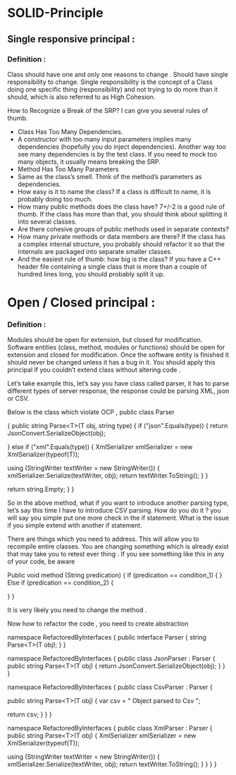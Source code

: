 # SOLID-Principle

## Single responsive principal :

### Definition :
Class should have one and only one reasons to change . Should have single responsibility to change.
Single responsibility is the concept of a Class doing one specific thing (responsibility) and not trying to do more than it should, which is also referred to as High Cohesion.

How to Recognize a Break of the SRP?
I can give you several rules of thumb.
- Class Has Too Many Dependencies.
- A constructor with too many input parameters implies many dependencies (hopefully you do inject dependencies). Another way too see many dependencies is by the test class.
If you need to mock too many objects, it usually means breaking the SRP.
- Method Has Too Many Parameters
- Same as the class’s smell. Think of the method’s parameters as dependencies.
- How easy is it to name the class? If a class is difficult to name, it is probably doing too much.
- How many public methods does the class have? 7+/-2 is a good rule of thumb. If the class has more than that, you should think about splitting it into several classes.
- Are there cohesive groups of public methods used in separate contexts?
- How many private methods or data members are there? If the class has a complex internal structure, you probably should refactor it so that the internals are packaged into separate smaller classes.
- And the easiest rule of thumb: how big is the class? If you have a C++ header file containing a single class that is more than a couple of hundred lines long, you should probably split it up.



# Open / Closed principal :

### Definition :
Modules should be open for extension, but closed for modification.
Software entities (class, method, modules or functions) should be open for extension and
closed for modification.
Once the software entity is finished it should never be changed unless it has a bug in it.
You should apply this principal if you couldn’t extend class without altering code .

Let’s take example this, let’s say you have class called parser, it has to parse different types of server
response, the response could be parsing XML, json or CSV.

Below is the class which violate OCP ,
public class Parser

{
public string Parse&lt;T&gt;(T obj, string type)
{
if (&quot;json&quot;.Equals(type))
{
return JsonConvert.SerializeObject(obj);

}
else if (&quot;xml&quot;.Equals(type))
{
XmlSerializer xmlSerializer = new XmlSerializer(typeof(T));

using (StringWriter textWriter = new StringWriter())
{
xmlSerializer.Serialize(textWriter, obj);
return textWriter.ToString();
}
}

return string.Empty;
}
}

So in the above method, what if you want to introduce another parsing type, let’s say this time I
have to introduce CSV parsing. How do you do it ? you will say you simple put one more check in the
if statement. What is the issue if you simple extend with another if statement.

There are things which you need to address. This will allow you to recompile entire classes. You are
changing something which is already exist that may take you to retest ever thing .
If you see something like this in any of your code, be aware

Public void method (String predication)
{
If (predication == condition_1)
{
}
Else if (predication == condition_2) {

}
}

It is very likely you need to change the method .

Now how to refactor the code , you need to create abstraction

namespace RefactoredByInterfaces
{
public interface Parser
{
string Parse&lt;T&gt;(T obj);
}
}

namespace RefactoredByInterfaces
{
public class JsonParser : Parser
{
public string Parse&lt;T&gt;(T obj)
{
return JsonConvert.SerializeObject(obj);
}
}
}

namespace RefactoredByInterfaces
{
public class CsvParser : Parser
{

public string Parse&lt;T&gt;(T obj)
{
var csv = &quot; Object parsed to Csv &quot;;

return csv;
}
}
}

namespace RefactoredByInterfaces
{
public class XmlParser : Parser
{
public string Parse&lt;T&gt;(T obj)
{
XmlSerializer xmlSerializer = new XmlSerializer(typeof(T));

using (StringWriter textWriter = new StringWriter())
{
xmlSerializer.Serialize(textWriter, obj);
return textWriter.ToString();
}
}
}
}


